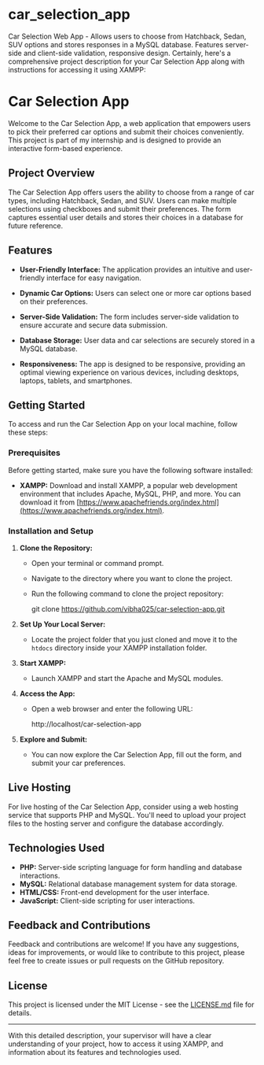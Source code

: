 # car_selection_app
Car Selection Web App - Allows users to choose from Hatchback, Sedan, SUV options and stores responses in a MySQL database. Features server-side and client-side validation, responsive design.
Certainly, here's a comprehensive project description for your Car Selection App along with instructions for accessing it using XAMPP:

# Car Selection App

Welcome to the Car Selection App, a web application that empowers users to pick their preferred car options and submit their choices conveniently. This project is part of my internship and is designed to provide an interactive form-based experience.

## Project Overview

The Car Selection App offers users the ability to choose from a range of car types, including Hatchback, Sedan, and SUV. Users can make multiple selections using checkboxes and submit their preferences. The form captures essential user details and stores their choices in a database for future reference.

## Features

- **User-Friendly Interface:** The application provides an intuitive and user-friendly interface for easy navigation.

- **Dynamic Car Options:** Users can select one or more car options based on their preferences.

- **Server-Side Validation:** The form includes server-side validation to ensure accurate and secure data submission.

- **Database Storage:** User data and car selections are securely stored in a MySQL database.

- **Responsiveness:** The app is designed to be responsive, providing an optimal viewing experience on various devices, including desktops, laptops, tablets, and smartphones.

## Getting Started

To access and run the Car Selection App on your local machine, follow these steps:

### Prerequisites

Before getting started, make sure you have the following software installed:

- **XAMPP:** Download and install XAMPP, a popular web development environment that includes Apache, MySQL, PHP, and more. You can download it from [https://www.apachefriends.org/index.html](https://www.apachefriends.org/index.html).

### Installation and Setup

1. **Clone the Repository:**
   - Open your terminal or command prompt.
   - Navigate to the directory where you want to clone the project.
   - Run the following command to clone the project repository:
     
     git clone https://github.com/vibha025/car-selection-app.git
    

2. **Set Up Your Local Server:**
   - Locate the project folder that you just cloned and move it to the `htdocs` directory inside your XAMPP installation folder.

3. **Start XAMPP:**
   - Launch XAMPP and start the Apache and MySQL modules.

4. **Access the App:**
   - Open a web browser and enter the following URL:
     
     http://localhost/car-selection-app
    

5. **Explore and Submit:**
   - You can now explore the Car Selection App, fill out the form, and submit your car preferences.

## Live Hosting

For live hosting of the Car Selection App, consider using a web hosting service that supports PHP and MySQL. You'll need to upload your project files to the hosting server and configure the database accordingly.

## Technologies Used

- **PHP:** Server-side scripting language for form handling and database interactions.
- **MySQL:** Relational database management system for data storage.
- **HTML/CSS:** Front-end development for the user interface.
- **JavaScript:** Client-side scripting for user interactions.

## Feedback and Contributions

Feedback and contributions are welcome! If you have any suggestions, ideas for improvements, or would like to contribute to this project, please feel free to create issues or pull requests on the GitHub repository.

## License

This project is licensed under the MIT License - see the [LICENSE.md](LICENSE.md) file for details.

---

With this detailed description, your supervisor will have a clear understanding of your project, how to access it using XAMPP, and information about its features and technologies used.
